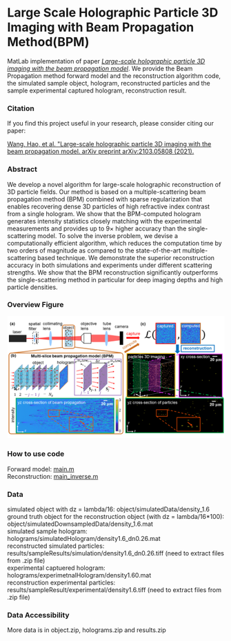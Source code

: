 # Large Scale Holographic Particle 3D Imaging with Beam Propagation Method(BPM)
MatLab implementation of paper [*Large-scale holographic particle 3D imaging with the beam propagation model*](https://arxiv.org/abs/2103.05808). We provide the Beam Propagation method forward model and the reconstruction algorithm code, the simulated sample object, hologram, reconstructed particles and the sample experimental captured hologram, reconstruction result.

### Citation
If you find this project useful in your research, please consider citing our paper:

[Wang, Hao, et al. "Large-scale holographic particle 3D imaging with the beam propagation model. arXiv preprint arXiv:2103.05808 (2021).](https://arxiv.org/abs/2103.05808)


### Abstract
We develop a novel algorithm for large-scale holographic reconstruction of 3D particle fields. Our method is based on a multiple-scattering beam propagation method (BPM)
combined with sparse regularization that enables recovering dense 3D particles of high refractive index contrast from a single hologram. We show that the BPM-computed hologram generates intensity statistics closely matching with the experimental measurements and provides up to 9× higher accuracy than the single-scattering model. To solve the inverse problem, we devise a computationally efficient algorithm, which reduces the computation time by two orders of magnitude as compared to the state-of-the-art multiple-scattering based technique. We demonstrate the superior reconstruction accuracy in both simulations and experiments under different scattering strengths. We show that the BPM reconstruction significantly outperforms the single-scattering method in particular for deep imaging depths and high particle densities.

### Overview Figure
<p align="center">
  <img src="/figure/Figure1.png">
</p>

### How to use code
Forward model: [main.m](FORWARD_CODE/main.m)<br>
Reconstruction: [main_inverse.m](INVERSE_CODE/main_inverse.m)

### Data
simulated object with dz = lambda/16: object/simulatedData/density_1.6\
ground truth object for the reconstruction object (with dz = lambda/16*100): object/simulatedDownsampledData/density_1.6.mat\
simulated sample hologram: holograms/simulatedHologram/density1.6_dn0.26.mat\
reconstructed simulated particles: results/sampleResults/simulation/density1.6_dn0.26.tiff   (need to extract files from .zip file)\
experimental captuered hologram: holograms/experimetnalHologram/density1.60.mat\
reconstruction experimental particles: results/sampleResult/experimental/density1.6.tiff   (need to extract files from .zip file)

### Data Accessibility
More data is in object.zip, holograms.zip and results.zip

